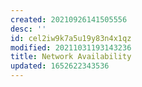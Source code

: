 ```yaml
---
created: 20210926141505556
desc: ''
id: cel2iw9k7a5u19y83n4x1qz
modified: 20211031193143236
title: Network Availability
updated: 1652622343536
---
```

   
